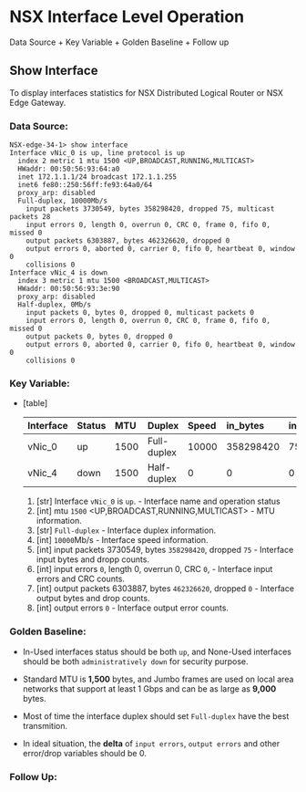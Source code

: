 # NSX Interface Level Operation

Data Source + Key Variable + Golden Baseline + Follow up

## Show Interface
To display interfaces statistics for NSX Distributed Logical Router or NSX Edge Gateway.

### Data Source:
```
NSX-edge-34-1> show interface 
Interface vNic_0 is up, line protocol is up
  index 2 metric 1 mtu 1500 <UP,BROADCAST,RUNNING,MULTICAST>
  HWaddr: 00:50:56:93:64:a0
  inet 172.1.1.1/24 broadcast 172.1.1.255
  inet6 fe80::250:56ff:fe93:64a0/64
  proxy_arp: disabled
  Full-duplex, 10000Mb/s
    input packets 3730549, bytes 358298420, dropped 75, multicast packets 28
    input errors 0, length 0, overrun 0, CRC 0, frame 0, fifo 0, missed 0
    output packets 6303887, bytes 462326620, dropped 0
    output errors 0, aborted 0, carrier 0, fifo 0, heartbeat 0, window 0
    collisions 0
Interface vNic_4 is down
  index 3 metric 1 mtu 1500 <BROADCAST,MULTICAST>
  HWaddr: 00:50:56:93:3e:90
  proxy_arp: disabled
  Half-duplex, 0Mb/s
    input packets 0, bytes 0, dropped 0, multicast packets 0
    input errors 0, length 0, overrun 0, CRC 0, frame 0, fifo 0, missed 0
    output packets 0, bytes 0, dropped 0
    output errors 0, aborted 0, carrier 0, fifo 0, heartbeat 0, window 0
    collisions 0
```

### Key Variable:
* [table] 

   | Interface | Status | MTU | Duplex | Speed | in_bytes | in_drops | in_errors | CRC | out_bytes | out_drops | out_errors |
   | :--- | :--- | :--- | :--- | :--- | :--- | :--- | :--- | :--- | :--- | :--- | :--- |
   | vNic_0  | up | 1500 | Full-duplex | 10000 | 358298420 | 75 | 0 | 0 | 6303887 | 0 | 0 |
   | vNic_4  | down | 1500 | Half-duplex | 0 | 0 | 0 | 0 | 0 | 0 | 0 | 0 |

  1. [str] Interface `vNic_0` is `up`. - Interface name and operation status
  2. [int] mtu `1500` <UP,BROADCAST,RUNNING,MULTICAST> - MTU information.
  3. [str] `Full-duplex` - Interface duplex information.
  4. [int] `10000`Mb/s - Interface speed information.
  5. [int] input packets 3730549, bytes `358298420`, dropped `75` - Interface input bytes and dropp counts.
  6. [int] input errors `0`, length 0, overrun 0, CRC `0`, - Interface input errors and CRC counts.
  7. [int] output packets 6303887, bytes `462326620`, dropped `0` - Interface output bytes and drop counts.
  8. [int] output errors `0` - Interface output error counts.

### Golden Baseline:
* In-Used interfaces status should be both `up`, and None-Used interfaces should be both `administratively down` for security purpose.

* Standard MTU is **1,500** bytes, and Jumbo frames are used on local area networks that support at least 1 Gbps and can be as large as **9,000** bytes.

* Most of time the interface duplex should set `Full-duplex` have the best transmition.

* In ideal situation, the **delta** of `input errors`, `output errors` and other error/drop variables should be 0.


### Follow Up:  